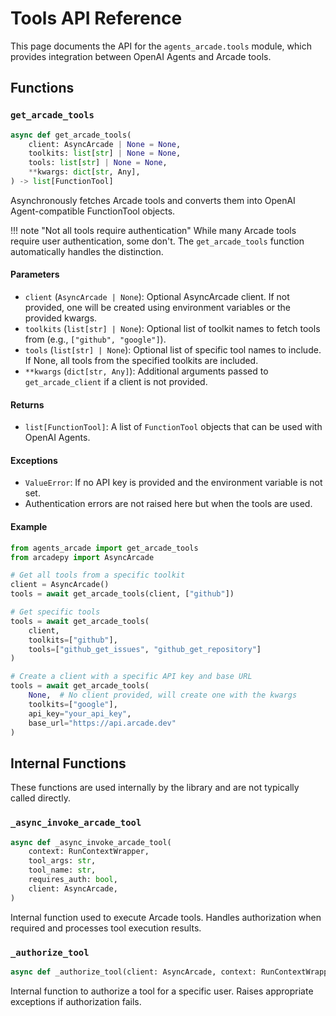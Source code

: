 # Tools API Reference

This page documents the API for the `agents_arcade.tools` module, which provides integration between OpenAI Agents and Arcade tools.

## Functions

### `get_arcade_tools`

```python
async def get_arcade_tools(
    client: AsyncArcade | None = None,
    toolkits: list[str] | None = None,
    tools: list[str] | None = None,
    **kwargs: dict[str, Any],
) -> list[FunctionTool]
```

Asynchronously fetches Arcade tools and converts them into OpenAI Agent-compatible FunctionTool objects.

!!! note "Not all tools require authentication"
While many Arcade tools require user authentication, some don't. The `get_arcade_tools` function automatically handles the distinction.

#### Parameters

-   `client` (`AsyncArcade | None`): Optional AsyncArcade client. If not provided, one will be created using environment variables or the provided kwargs.
-   `toolkits` (`list[str] | None`): Optional list of toolkit names to fetch tools from (e.g., `["github", "google"]`).
-   `tools` (`list[str] | None`): Optional list of specific tool names to include. If None, all tools from the specified toolkits are included.
-   `**kwargs` (`dict[str, Any]`): Additional arguments passed to `get_arcade_client` if a client is not provided.

#### Returns

-   `list[FunctionTool]`: A list of `FunctionTool` objects that can be used with OpenAI Agents.

#### Exceptions

-   `ValueError`: If no API key is provided and the environment variable is not set.
-   Authentication errors are not raised here but when the tools are used.

#### Example

```python
from agents_arcade import get_arcade_tools
from arcadepy import AsyncArcade

# Get all tools from a specific toolkit
client = AsyncArcade()
tools = await get_arcade_tools(client, ["github"])

# Get specific tools
tools = await get_arcade_tools(
    client,
    toolkits=["github"],
    tools=["github_get_issues", "github_get_repository"]
)

# Create a client with a specific API key and base URL
tools = await get_arcade_tools(
    None,  # No client provided, will create one with the kwargs
    toolkits=["google"],
    api_key="your_api_key",
    base_url="https://api.arcade.dev"
)
```

## Internal Functions

These functions are used internally by the library and are not typically called directly.

### `_async_invoke_arcade_tool`

```python
async def _async_invoke_arcade_tool(
    context: RunContextWrapper,
    tool_args: str,
    tool_name: str,
    requires_auth: bool,
    client: AsyncArcade,
)
```

Internal function used to execute Arcade tools. Handles authorization when required and processes tool execution results.

### `_authorize_tool`

```python
async def _authorize_tool(client: AsyncArcade, context: RunContextWrapper, tool_name: str)
```

Internal function to authorize a tool for a specific user. Raises appropriate exceptions if authorization fails.
